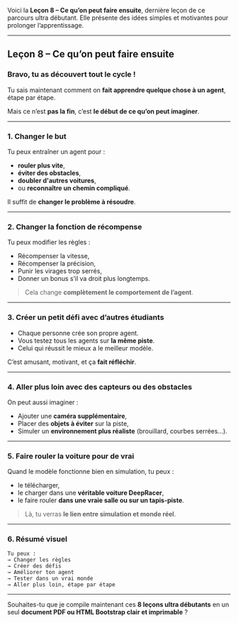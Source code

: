 Voici la **Leçon 8 – Ce qu’on peut faire ensuite**, dernière leçon de ce parcours ultra débutant. Elle présente des idées simples et motivantes pour prolonger l’apprentissage.

---

## **Leçon 8 – Ce qu’on peut faire ensuite**

### Bravo, tu as découvert tout le cycle !

Tu sais maintenant comment on **fait apprendre quelque chose à un agent**, étape par étape.

Mais ce n’est **pas la fin**, c’est **le début de ce qu’on peut imaginer**.

---

### 1. Changer le but

Tu peux entraîner un agent pour :

* **rouler plus vite**,
* **éviter des obstacles**,
* **doubler d'autres voitures**,
* ou **reconnaître un chemin compliqué**.

Il suffit de **changer le problème à résoudre**.

---

### 2. Changer la fonction de récompense

Tu peux modifier les règles :

* Récompenser la vitesse,
* Récompenser la précision,
* Punir les virages trop serrés,
* Donner un bonus s’il va droit plus longtemps.

> Cela change **complètement le comportement de l’agent**.

---

### 3. Créer un petit défi avec d’autres étudiants

* Chaque personne crée son propre agent.
* Vous testez tous les agents sur **la même piste**.
* Celui qui réussit le mieux a le meilleur modèle.

C’est amusant, motivant, et ça **fait réfléchir**.

---

### 4. Aller plus loin avec des capteurs ou des obstacles

On peut aussi imaginer :

* Ajouter une **caméra supplémentaire**,
* Placer des **objets à éviter** sur la piste,
* Simuler un **environnement plus réaliste** (brouillard, courbes serrées…).

---

### 5. Faire rouler la voiture pour de vrai

Quand le modèle fonctionne bien en simulation, tu peux :

* le télécharger,
* le charger dans une **véritable voiture DeepRacer**,
* le faire rouler **dans une vraie salle ou sur un tapis-piste**.

> Là, tu verras **le lien entre simulation et monde réel**.

---

### 6. Résumé visuel

```
Tu peux :
→ Changer les règles
→ Créer des défis
→ Améliorer ton agent
→ Tester dans un vrai monde
→ Aller plus loin, étape par étape
```

---

Souhaites-tu que je compile maintenant ces **8 leçons ultra débutants** en un seul **document PDF ou HTML Bootstrap clair et imprimable** ?
